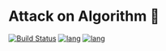 # Attack on Algorithm 🐝

[![Build Status](https://travis-ci.com/attack-on-backend/algorithm.svg?branch=master)](https://travis-ci.com/github/attack-on-backend/algorithm) [![lang](https://img.shields.io/badge/lang-python-blue)](https://www.python.org/) [![lang](https://img.shields.io/badge/github-%E4%BB%93%E5%BA%93-%2342b983)](https://github.com/attack-on-backend/algorithm)

